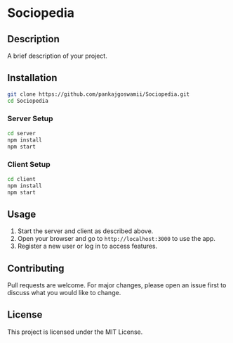 # Sociopedia

## Description
A brief description of your project.

## Installation

```sh
git clone https://github.com/pankajgoswamii/Sociopedia.git
cd Sociopedia
```

### Server Setup

```sh
cd server
npm install
npm start
```

### Client Setup

```sh
cd client
npm install
npm start
```

## Usage
1. Start the server and client as described above.
2. Open your browser and go to `http://localhost:3000` to use the app.
3. Register a new user or log in to access features.

## Contributing
Pull requests are welcome. For major changes, please open an issue first to discuss what you would like to change.

## License
This project is licensed under the MIT License.